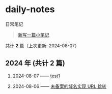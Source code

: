 # daily-notes

日常笔记

> [新写一篇小笔记](https://github.com/whisper-xiang/daily-notes/issues/new)

共计 **2** 篇（上次更新: 2024-08-07）

## 2024 年 (共计 2 篇)

1. 2024-08-07 —— [test1](https://github.com/whisper-xiang/daily-notes/issues/22)

2. 2024-08-06 —— [未备案的域名实现 URL 跳转](https://github.com/whisper-xiang/daily-notes/issues/18)
